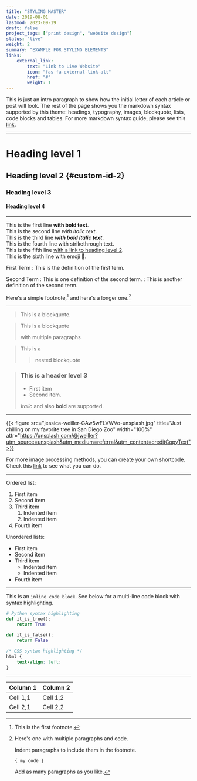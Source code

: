 ```yaml
---
title: "STYLING MASTER"
date: 2019-08-01
lastmod: 2023-09-19
draft: false
project_tags: ["print design", "website design"]
status: "live"
weight: 2
summary: "EXAMPLE FOR STYLING ELEMENTS"
links:
    external_link:
        text: "Link to Live Website"
        icon: "fas fa-external-link-alt"
        href: "#"
        weight: 1
---
```


This is just an intro paragraph to show how the initial letter of each article or post will look.
The rest of the page shows you the markdown syntax supported by this theme: headings, typography, images, blockquote, lists, code blocks and tables.
For more markdown syntax guide, please see this [link](https://www.markdownguide.org/basic-syntax/).

--- 

# Heading level 1
## Heading level 2 {#custom-id-2}
### Heading level 3 
#### Heading level 4

---

This is the first line **with bold text**.  
This is the second line *with italic text*.  
This is the third line  ***with bold italic text***.  
This is the fourth line ~~with strikethrough text~~.  
This is the fifth line [with a link to heading level 2](#custom-id-2).  
This is the sixth line with emoji 🥳.  

First Term
: This is the definition of the first term.

Second Term
: This is one definition of the second term.
: This is another definition of the second term.

Here's a simple footnote,[^1] and here's a longer one.[^bignote]

[^1]: This is the first footnote.

[^bignote]: Here's one with multiple paragraphs and code.

    Indent paragraphs to include them in the footnote.

    `{ my code }`

    Add as many paragraphs as you like.

--- 

> This is a blockquote.

> This is a blockquote
>
> with multiple paragraphs

> This is a
>
>> nested blockquote

> ### This is a header level 3
>
> - First item
> - Second item.
>
>  *Italic* and also **bold** are supported.

---

{{< figure src="jessica-weiller-GAw5wFLVWVo-unsplash.jpg" title="Just chilling on my favorite tree in San Diego Zoo" width="100%" attr="https://unsplash.com/@jweiller?utm_source=unsplash&utm_medium=referral&utm_content=creditCopyText">}}


For more image processing methods, you can create your own shortcode. Check this [link](https://gohugo.io/content-management/image-processing/) to see what you can do.

--- 

Ordered list:

1. First item
2. Second item
3. Third item
    1. Indented item
    2. Indented item
4. Fourth item

Unordered lists:
- First item
- Second item
- Third item
    - Indented item
    - Indented item
- Fourth item

--- 

This is an `inline code block`. See below for a multi-line code block with syntax highlighting.

```python
# Python syntax highlighting
def it_is_true():
    return True

def it_is_false():
    return False
```

```css
/* CSS syntax highlighting */
html {
    text-align: left;
}
```

---

| Column 1 | Column 2 |
|:---------|:---------|
| Cell 1,1 | Cell 1,2 | 
| Cell 2,1 | Cell 2,2 | 
